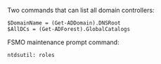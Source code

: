 Two commands that can list all domain controllers:

```
$DomainName = (Get-ADDomain).DNSRoot
$AllDCs = (Get-ADForest).GlobalCatalogs
```

FSMO maintenance prompt command:

```dos
ntdsutil: roles
```